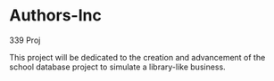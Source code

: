 # Authors-Inc
339 Proj

This project will be dedicated to the creation and advancement of the school database project to simulate a library-like business.
